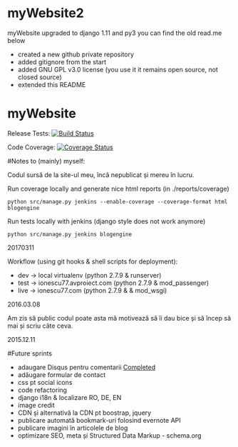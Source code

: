 # myWebsite2
myWebsite upgraded to django 1.11 and py3
you can find the old read.me below

- created a new github private repository
- added gitignore from the start
- added GNU GPL v3.0 license (you use it it remains open source, not closed source)
- extended this README


# myWebsite
Release Tests: [![Build Status](https://travis-ci.org/ionescu77/myWebsite.svg)](https://travis-ci.org/ionescu77/myWebsite)

Code Coverage: [![Coverage Status](https://coveralls.io/repos/ionescu77/myWebsite/badge.svg?branch=master&service=github)](https://coveralls.io/github/ionescu77/myWebsite?branch=master)

#Notes to (mainly) myself:

Codul sursă de la site-ul meu, încă nepublicat și mereu în lucru.

Run coverage locally and generate nice html reports (in ./reports/coverage)
```
python src/manage.py jenkins --enable-coverage --coverage-format html blogengine
```

Run tests locally with jenkins (django style does not work anymore)

```
python src/manage.py jenkins blogengine
```
20170311

Workflow (using git hooks & shell scripts for deployment):
- dev -> local virtualenv (python 2.7.9 & runserver)
- test -> ionescu77.avproiect.com (python 2.7.9 & mod_passenger)
- live -> ionescu77.com (python 2.7.9 & & mod_wsgi)

2016.03.08

Am zis să public codul poate asta mă motivează să îi dau bice și să încep să mai și scriu câte ceva.

2015.12.11


#Future sprints
- adaugare Disqus pentru comentarii [Completed](https://github.com/ionescu77/myWebsite/issues/12)
- adăugare formular de contact
- css pt social icons
- code refactoring
- django i18n & localizare RO, DE, EN
- image credit
- CDN și alternativă la CDN pt boostrap, jquery
- publicare automată bookmark-uri folosind evernote API
- publicare imagini în articolele de blog
- optimizare SEO, meta și Structured Data Markup - schema.org
